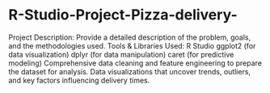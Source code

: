 # R-Studio-Project-Pizza-delivery-
Project Description: Provide a detailed description of the problem, goals, and the methodologies used.
Tools & Libraries Used:
R Studio
ggplot2 (for data visualization)
dplyr (for data manipulation)
caret (for predictive modeling)
Comprehensive data cleaning and feature engineering to prepare the dataset for analysis.
Data visualizations that uncover trends, outliers, and key factors influencing delivery times.
